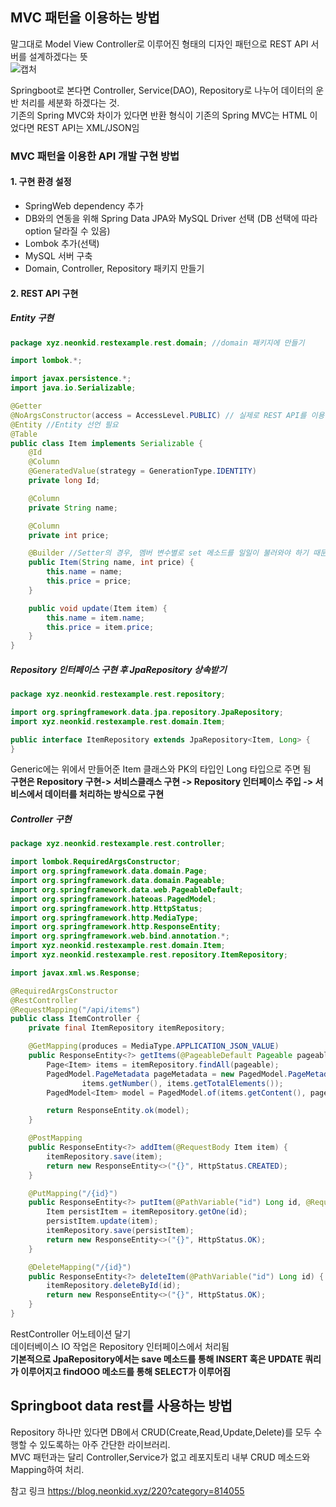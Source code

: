 ## MVC 패턴을 이용하는 방법 
말그대로 Model View Controller로 이루어진 형태의 디자인 패턴으로 REST API 서버를 설계하겠다는 뜻        
![캡처](https://user-images.githubusercontent.com/84822464/129316191-2d28f04d-3dd7-4428-aa8c-6a03c14fe820.PNG)

Springboot로 본다면 Controller, Service(DAO), Repository로 나누어 데이터의 운반 처리를 세분화 하겠다는 것.        
기존의 Spring MVC와 차이가 있다면 반환 형식이 기존의 Spring MVC는 HTML 이었다면 REST API는 XML/JSON임    

### MVC 패턴을 이용한 API 개발 구현 방법

#### 1. 구현 환경 설정 
 - SpringWeb dependency 추가      
 - DB와의 연동을 위해 Spring Data JPA와 MySQL Driver 선택 (DB 선택에 따라 option 달라질 수 있음)         
 - Lombok 추가(선택)
 - MySQL 서버 구축 
 - Domain, Controller, Repository 패키지 만들기 

#### 2. REST API 구현 
##### Entity 구현
```java
package xyz.neonkid.restexample.rest.domain; //domain 패키지에 만들기 

import lombok.*;

import javax.persistence.*;
import java.io.Serializable;

@Getter 
@NoArgsConstructor(access = AccessLevel.PUBLIC) // 실제로 REST API를 이용하여 데이터를 가지고 올 때, 기본 생성자가 있어야 하는데 이를 생성하지 않고 어노테이션을 줌으로써 기본 생성자를 자동으로 만들어줌 
@Entity //Entity 선언 필요 
@Table
public class Item implements Serializable {
    @Id
    @Column
    @GeneratedValue(strategy = GenerationType.IDENTITY)
    private long Id;

    @Column
    private String name;

    @Column
    private int price;

    @Builder //Setter의 경우, 멤버 변수별로 set 메소드를 일일이 불러와야 하기 때문에 코드가 지저분해지므로 생성자에 Builder 어노테이션을 줌 
    public Item(String name, int price) {
        this.name = name;
        this.price = price;
    }

    public void update(Item item) {
        this.name = item.name;
        this.price = item.price;
    }
}
```

##### Repository 인터페이스 구현 후 JpaRepository 상속받기 
```java
package xyz.neonkid.restexample.rest.repository;

import org.springframework.data.jpa.repository.JpaRepository;
import xyz.neonkid.restexample.rest.domain.Item;

public interface ItemRepository extends JpaRepository<Item, Long> {
}
```
Generic에는 위에서 만들어준 Item 클래스와 PK의 타입인 Long 타입으로 주면 됨             
**구현은 Repository 구현-> 서비스클래스 구현 -> Repository 인터페이스 주입 -> 서비스에서 데이터를 처리하는 방식으로 구현**       

##### Controller 구현 
```java
package xyz.neonkid.restexample.rest.controller;

import lombok.RequiredArgsConstructor;
import org.springframework.data.domain.Page;
import org.springframework.data.domain.Pageable;
import org.springframework.data.web.PageableDefault;
import org.springframework.hateoas.PagedModel;
import org.springframework.http.HttpStatus;
import org.springframework.http.MediaType;
import org.springframework.http.ResponseEntity;
import org.springframework.web.bind.annotation.*;
import xyz.neonkid.restexample.rest.domain.Item;
import xyz.neonkid.restexample.rest.repository.ItemRepository;

import javax.xml.ws.Response;

@RequiredArgsConstructor
@RestController
@RequestMapping("/api/items")
public class ItemController {
    private final ItemRepository itemRepository;

    @GetMapping(produces = MediaType.APPLICATION_JSON_VALUE)
    public ResponseEntity<?> getItems(@PageableDefault Pageable pageable) {
        Page<Item> items = itemRepository.findAll(pageable);
        PagedModel.PageMetadata pageMetadata = new PagedModel.PageMetadata(pageable.getPageSize(),
                items.getNumber(), items.getTotalElements());
        PagedModel<Item> model = PagedModel.of(items.getContent(), pageMetadata);

        return ResponseEntity.ok(model);
    }

    @PostMapping
    public ResponseEntity<?> addItem(@RequestBody Item item) {
        itemRepository.save(item);
        return new ResponseEntity<>("{}", HttpStatus.CREATED);
    }

    @PutMapping("/{id}")
    public ResponseEntity<?> putItem(@PathVariable("id") Long id, @RequestBody Item item) {
        Item persistItem = itemRepository.getOne(id);
        persistItem.update(item);
        itemRepository.save(persistItem);
        return new ResponseEntity<>("{}", HttpStatus.OK);
    }

    @DeleteMapping("/{id}")
    public ResponseEntity<?> deleteItem(@PathVariable("id") Long id) {
        itemRepository.deleteById(id);
        return new ResponseEntity<>("{}", HttpStatus.OK);
    }
}
```
RestController 어노테이션 달기          
데이터베이스 IO 작업은 Repository 인터페이스에서 처리됨               
**기본적으로 JpaRepository에서는 save 메소드를 통해 INSERT 혹은 UPDATE 쿼리가 이루어지고 findOOO 메소드를 통해 SELECT가 이루어짐**         


## Springboot data rest를 사용하는 방법 
Repository 하나만 있다면 DB에서 CRUD(Create,Read,Update,Delete)를 모두 수행할 수 있도록하는 아주 간단한 라이브러리.          
MVC 패턴과는 달리 Controller,Service가 없고 레포지토리 내부 CRUD 메소드와 Mapping하여 처리.         


참고 링크 
https://blog.neonkid.xyz/220?category=814055

